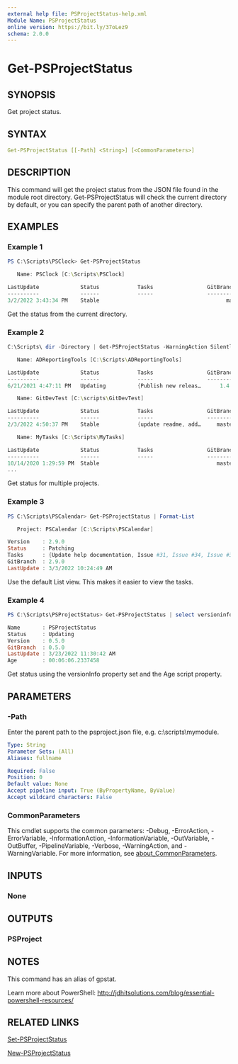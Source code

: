 ```yaml
---
external help file: PSProjectStatus-help.xml
Module Name: PSProjectStatus
online version: https://bit.ly/37oLez9
schema: 2.0.0
---
```


# Get-PSProjectStatus

## SYNOPSIS

Get project status.

## SYNTAX

```yaml
Get-PSProjectStatus [[-Path] <String>] [<CommonParameters>]
```

## DESCRIPTION

This command will get the project status from the JSON file found in the module root directory. Get-PSProjectStatus will check the current directory by default, or you can specify the parent path of another directory.

## EXAMPLES

### Example 1

```powershell
PS C:\Scripts\PSClock> Get-PSProjectStatus

   Name: PSClock [C:\Scripts\PSClock]

LastUpdate             Status            Tasks                 GitBranch     Age
----------             ------            -----                 ---------     ---
3/2/2022 3:43:34 PM    Stable                                        main    12.19:14
```

Get the status from the current directory.

### Example 2

```powershell
C:\Scripts\ dir -Directory | Get-PSProjectStatus -WarningAction SilentlyContinue

   Name: ADReportingTools [C:\Scripts\ADReportingTools]

LastUpdate             Status            Tasks                 GitBranch        Age
----------             ------            -----                 ---------        ---
6/21/2021 4:47:11 PM   Updating          {Publish new releas…      1.4.0  266.17:59

   Name: GitDevTest [C:\scripts\GitDevTest]

LastUpdate             Status            Tasks                 GitBranch        Age
----------             ------            -----                 ---------        ---
2/3/2022 4:50:37 PM    Stable            {update readme, add…     master   39.17:55

   Name: MyTasks [C:\Scripts\MyTasks]

LastUpdate             Status            Tasks                 GitBranch        Age
----------             ------            -----                 ---------        ---
10/14/2020 1:29:59 PM  Stable                                     master  516.21:16
...
```

Get status for multiple projects.

### Example 3

```powershell
PS C:\Scripts\PSCalendar> Get-PSProjectStatus | Format-List

   Project: PSCalendar [C:\Scripts\PSCalendar]

Version    : 2.9.0
Status     : Patching
Tasks      : {Update help documentation, Issue #31, Issue #34, Issue #33}
GitBranch  : 2.9.0
LastUpdate : 3/3/2022 10:24:49 AM
```

Use the default List view. This makes it easier to view the tasks.

### Example 4

```powershell
PS C:\Scripts\PSProjectStatus> Get-PSProjectStatus | select versioninfo,age

Name       : PSProjectStatus
Status     : Updating
Version    : 0.5.0
GitBranch  : 0.5.0
LastUpdate : 3/23/2022 11:30:42 AM
Age        : 00:06:06.2337458
```

Get status using the versionInfo property set and the Age script property.

## PARAMETERS

### -Path

Enter the parent path to the psproject.json file, e.g.
c:\scripts\mymodule.

```yaml
Type: String
Parameter Sets: (All)
Aliases: fullname

Required: False
Position: 0
Default value: None
Accept pipeline input: True (ByPropertyName, ByValue)
Accept wildcard characters: False
```

### CommonParameters

This cmdlet supports the common parameters: -Debug, -ErrorAction, -ErrorVariable, -InformationAction, -InformationVariable, -OutVariable, -OutBuffer, -PipelineVariable, -Verbose, -WarningAction, and -WarningVariable. For more information, see [about_CommonParameters](http://go.microsoft.com/fwlink/?LinkID=113216).

## INPUTS

### None

## OUTPUTS

### PSProject

## NOTES

This command has an alias of gpstat.

Learn more about PowerShell: http://jdhitsolutions.com/blog/essential-powershell-resources/

## RELATED LINKS

[Set-PSProjectStatus](Set-PSProjectStatus.md)

[New-PSProjectStatus](New-PSProjectStatus.md)
